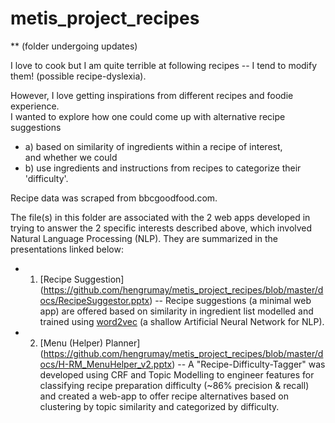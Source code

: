 # metis_project_recipes 
** (folder undergoing updates)  

I love to cook but I am quite terrible at following recipes -- I tend to modify them! (possible recipe-dyslexia).  
 
However, I love getting inspirations from different recipes and foodie experience.   
I wanted to explore how one could come up with alternative recipe suggestions 
- a) based on similarity of ingredients within a recipe of interest,   
and whether we could  
- b) use ingredients and instructions from recipes to categorize their 'difficulty'.

Recipe data was scraped from bbcgoodfood.com.

The file(s) in this folder are associated with the 2 web apps developed in trying to answer the 2 specific interests described above, which involved Natural Language Processing (NLP). They are summarized in the presentations linked below:  
- 1) [Recipe Suggestion] (https://github.com/hengrumay/metis_project_recipes/blob/master/docs/RecipeSuggestor.pptx) -- Recipe suggestions (a minimal web app) are offered based on similarity in ingredient list modelled and trained using [word2vec](https://code.google.com/archive/p/word2vec/) (a shallow Artificial Neural Network for NLP).   
- 2) [Menu (Helper) Planner] (https://github.com/hengrumay/metis_project_recipes/blob/master/docs/H-RM_MenuHelper_v2.pptx) -- A "Recipe-Difficulty-Tagger" was developed using CRF and Topic Modelling to engineer features for classifying recipe preparation difficulty (~86% precision & recall) and created a web-app to offer recipe alternatives based on clustering by topic similarity and categorized by difficulty.  
